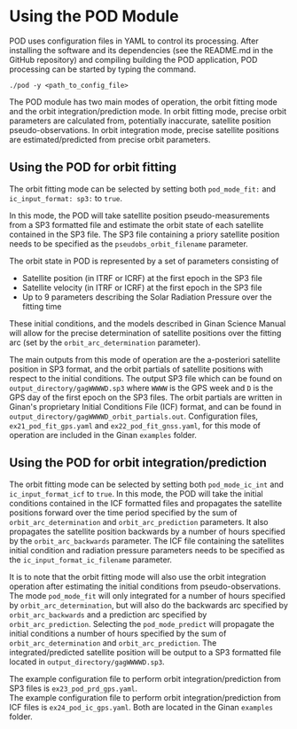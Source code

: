 
# Using the POD Module

POD uses configuration files in YAML to control its processing. After installing the software and its dependencies (see the README.md in the GitHub repository) and compiling building the POD application, POD processing can be started by typing the command.

    ./pod -y <path_to_config_file>

The POD module has two main modes of operation, the orbit fitting mode and the orbit integration/prediction mode. In orbit fitting mode, precise orbit parameters are calculated from, potentially inaccurate, satellite position pseudo-observations. In orbit integration mode, precise satellite positions are estimated/predicted from precise orbit parameters.

## Using the POD for orbit fitting

The orbit fitting mode can be selected by setting both `pod_mode_fit:` and `ic_input_format: sp3:` to `true`. 

In this mode, the POD will take satellite position pseudo-measurements from a SP3 formatted file and estimate the orbit state of each satellite contained in the SP3 file. The SP3 file containing a priory satellite position needs to be specified as the `pseudobs_orbit_filename` parameter.

The orbit state in POD is represented by a set of parameters consisting of 

* Satellite position (in ITRF or ICRF) at the first epoch in the SP3 file
* Satellite velocity (in ITRF or ICRF) at the first epoch in the SP3 file
* Up to 9 parameters describing the Solar Radiation Pressure over the fitting time

These initial conditions, and the models described in Ginan Science Manual will allow for the precise determination of satellite positions over the fitting arc (set by the `orbit_arc_determination` parameter).

The main outputs from this mode of operation are the a-posteriori satellite position in SP3 format, and the orbit partials of satellite positions with respect to the initial conditions. 
The output SP3 file which can be found on `output_directory/gagWWWWD.sp3` where `WWWW` is the GPS week and `D` is the GPS day of the first epoch on the SP3 files.
The orbit partials are written in Ginan's proprietary Initial Conditions File (ICF) format, and can be found in  `output_directory/gagWWWWD_orbit_partials.out`.
Configuration files, `ex21_pod_fit_gps.yaml` and `ex22_pod_fit_gnss.yaml`,  for this mode of operation are included in the Ginan `examples` folder.

## Using the POD for orbit integration/prediction

The orbit fitting mode can be selected by setting both `pod_mode_ic_int` and `ic_input_format_icf` to `true`. 
In this mode, the POD will take the initial conditions contained in the ICF formatted files and propagates the satellite positions forward over the time period specified by the sum of `orbit_arc_determination` and `orbit_arc_prediction` parameters. 
It also propagates the satellite position backwards by a number of hours specified by the `orbit_arc_backwards` parameter.
The ICF file containing the satellites initial condition and radiation pressure parameters needs to be specified as the `ic_input_format_ic_filename` parameter.

It is to note that the orbit fitting mode will also use the orbit integration operation after estimating the initial conditions from pseudo-observations. 
The  mode `pod_mode_fit` will only integrated for a number of hours specified  by `orbit_arc_determination`, but will also do the backwards arc specified by `orbit_arc_backwards` and a prediction arc specified by `orbit_arc_prediction`.
Selecting the `pod_mode_predict` will propagate the initial conditions a number of hours specified by the sum of `orbit_arc_determination` and `orbit_arc_prediction`.
The integrated/predicted satellite position will be output to a SP3 formatted file located in `output_directory/gagWWWWD.sp3`.

The example configuration file to perform orbit integration/prediction from SP3 files is `ex23_pod_prd_gps.yaml`.  
The example configuration file to perform orbit integration/prediction from ICF files is `ex24_pod_ic_gps.yaml`. Both are located in the Ginan `examples` folder.